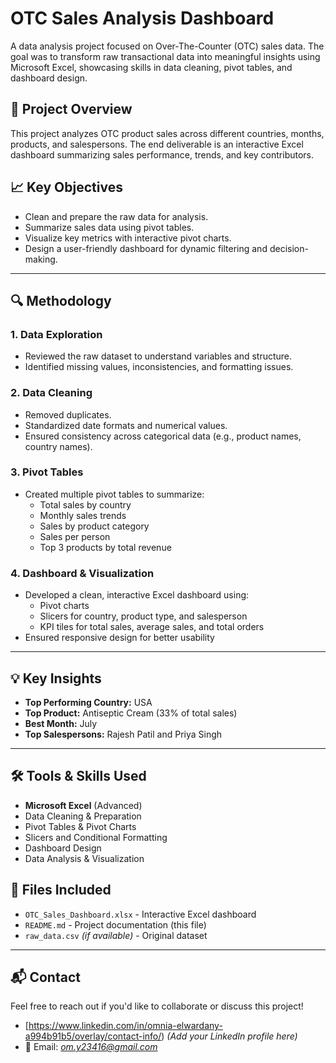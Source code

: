 # OTC Sales Analysis Dashboard
A data analysis project focused on Over-The-Counter (OTC) sales data. The goal was to transform raw transactional data into meaningful insights using Microsoft Excel, showcasing skills in data cleaning, pivot tables, and dashboard design.

## 📌 Project Overview

This project analyzes OTC product sales across different countries, months, products, and salespersons. The end deliverable is an interactive Excel dashboard summarizing sales performance, trends, and key contributors.

## 📈 Key Objectives

- Clean and prepare the raw data for analysis.
- Summarize sales data using pivot tables.
- Visualize key metrics with interactive pivot charts.
- Design a user-friendly dashboard for dynamic filtering and decision-making.

---

## 🔍 Methodology

### 1. Data Exploration
- Reviewed the raw dataset to understand variables and structure.
- Identified missing values, inconsistencies, and formatting issues.

### 2. Data Cleaning
- Removed duplicates.
- Standardized date formats and numerical values.
- Ensured consistency across categorical data (e.g., product names, country names).

### 3. Pivot Tables
- Created multiple pivot tables to summarize:
  - Total sales by country
  - Monthly sales trends
  - Sales by product category
  - Sales per person
  - Top 3 products by total revenue

### 4. Dashboard & Visualization
- Developed a clean, interactive Excel dashboard using:
  - Pivot charts
  - Slicers for country, product type, and salesperson
  - KPI tiles for total sales, average sales, and total orders
- Ensured responsive design for better usability

---

## 💡 Key Insights

- **Top Performing Country:** USA  
- **Top Product:** Antiseptic Cream (33% of total sales)  
- **Best Month:** July  
- **Top Salespersons:** Rajesh Patil and Priya Singh  

---

## 🛠 Tools & Skills Used

- **Microsoft Excel** (Advanced)
- Data Cleaning & Preparation
- Pivot Tables & Pivot Charts
- Slicers and Conditional Formatting
- Dashboard Design
- Data Analysis & Visualization


## 📁 Files Included

- `OTC_Sales_Dashboard.xlsx` - Interactive Excel dashboard
- `README.md` - Project documentation (this file)
- `raw_data.csv` *(if available)* - Original dataset

---

## 📬 Contact

Feel free to reach out if you'd like to collaborate or discuss this project!

- [https://www.linkedin.com/in/omnia-elwardany-a994b91b5/overlay/contact-info/) *(Add your LinkedIn profile here)*  
- 📧 Email: *om.y23416@gmail.com*
